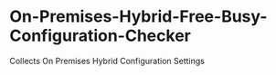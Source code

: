 # On-Premises-Hybrid-Free-Busy-Configuration-Checker
Collects On Premises Hybrid Configuration Settings 
